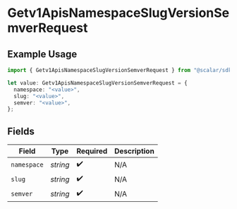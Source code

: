 # Getv1ApisNamespaceSlugVersionSemverRequest

## Example Usage

```typescript
import { Getv1ApisNamespaceSlugVersionSemverRequest } from "@scalar/sdk/models/operations";

let value: Getv1ApisNamespaceSlugVersionSemverRequest = {
  namespace: "<value>",
  slug: "<value>",
  semver: "<value>",
};
```

## Fields

| Field              | Type               | Required           | Description        |
| ------------------ | ------------------ | ------------------ | ------------------ |
| `namespace`        | *string*           | :heavy_check_mark: | N/A                |
| `slug`             | *string*           | :heavy_check_mark: | N/A                |
| `semver`           | *string*           | :heavy_check_mark: | N/A                |